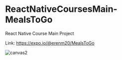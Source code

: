 # ReactNativeCoursesMain-MealsToGo
React Native Course Main Project  

Link: https://expo.io/@erenm20/MealsToGo

![canvas2](https://user-images.githubusercontent.com/81049094/119728841-95009e80-be7c-11eb-8f5e-5e83dbe2b2cb.png)
